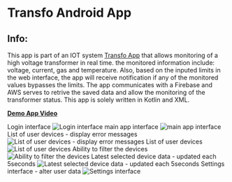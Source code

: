 # Transfo Android App

## Info:

This app is part of an IOT system [Transfo App](https://fethiben.github.io/webTransfo/) that allows monitoring of a high voltage transformer in real time. the monitored information include: voltage, current, gas and temperature.
Also, based on the inputed limits in the web interface, the app will receive notification if any of the monitored values bypasses the limits.
The app communicates with a Firebase and AWS serves to retrive the saved data and allow the monitoring of the transformer status.
This app is solely written in Kotlin and XML. 

[**Demo App Video**](https://drive.google.com/open?id=1UboFw44ON_v2ghh2Ssp1tWov6eYaBfH2)

Login interface
![Login interface](screenshots/1.png)
main app interface
![main app interface](screenshots/2.png)
List of user devices - display error messages
![List of user devices - display error messages](screenshots/3.png)
List of user devices
![List of user devices](screenshots/4.png)
Ability to filter the devices
![Ability to filter the devices](screenshots/5.png)
Latest selected device data - updated each 5seconds
![Latest selected device data - updated each 5seconds](screenshots/6.png)
Settings interface - alter user data
![Settings interface](screenshots/7.jpg)

